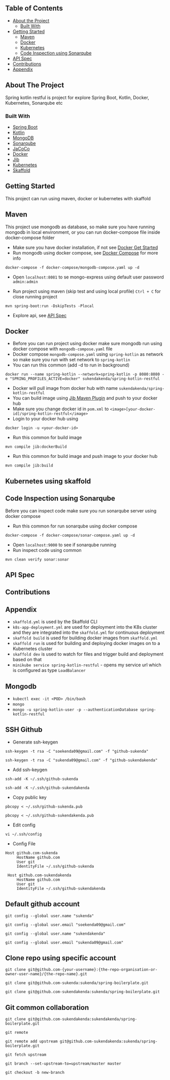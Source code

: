 ## Table of Contents

* [About the Project](#about-the-project)
  * [Built With](#built-with)
* [Getting Started](#getting-started)
  * [Maven](#maven)
  * [Docker](#docker)
  * [Kubernetes](#kubernetes-using-skaffold)
  * [Code Inspection using Sonarqube](#code-inspection-using-sonarqube)
* [API Spec](#api-spec)
* [Contributions](#contributions)
* [Appendix](#appendix)

<!-- ABOUT THE PROJECT -->
## About The Project
Spring kotlin restful is project for explore Spring Boot, Kotlin, Docker, Kubernetes, Sonarqube etc

### Built With
* [Spring Boot](https://start.spring.io/)
* [Kotlin](https://kotlinlang.org/)
* [MongoDB](https://www.mongodb.com/)
* [Sonarqube](https://www.sonarqube.org/)
* [JaCoCo](https://www.jacoco.org/)
* [Docker](https://www.docker.com/)
* [Jib](https://github.com/GoogleContainerTools/jib/tree/master/jib-maven-plugin)
* [Kubernetes](https://kubernetes.io/)
* [Skaffold](https://skaffold.dev/docs/install/)

<!-- GETTING STARTED -->
## Getting Started
This project can run using maven, docker or kubernetes with skaffold

## Maven
This project use mongodb as database, so make sure you have running mongodb in local environment, or you can run docker-compose file inside docker-compose folder
* Make sure you have docker installation, if not see [Docker Get Started](https://www.docker.com/get-started)
* Run mongodb using docker compose, see [Docker Compose](https://docs.docker.com/compose/) for more info

```
docker-compose -f docker-compose/mongodb-compose.yaml up -d
```

* Open `localhost:8081` to se mongo-express using default user password `admin:admin`

* Run project using maven (skip test and using local profile) `Ctrl + C` for close running project

```
mvn spring-boot:run -DskipTests -Plocal
```
* Explore api, see [API Spec](#api-spec)

## Docker
* Before you can run project using docker make sure mongodb run using docker compose with `mongodb-compose.yaml` file
* Docker compose `mongodb-compose.yaml` using `spring-kotlin` as network so make sure you run with set network to `spring-kotlin`
* You can run this common (add -d to run in background)

```
docker run --name spring-kotlin --network=spring-kotlin -p 8080:8080 -e "SPRING_PROFILES_ACTIVE=docker" sukendakenda/spring-kotlin-restful
```
* Docker will pull image from docker hub with name `sukendakenda/spring-kotlin-restful`
* You can build image using [Jib Maven Plugin](https://github.com/GoogleContainerTools/jib/tree/master/jib-maven-plugin) and push to your docker hub
* Make sure you change docker id in `pom.xml` to `<image>[your-docker-id]/spring-kotlin-restful</image>` 
* Login to your docker hub using
```
docker login -u <your-docker-id>
```
* Run this common for build image
```
mvn compile jib:dockerBuild
```
* Run this common for build image and push image to your docker hub
```
mvn compile jib:build
```

## Kubernetes using skaffold

## Code Inspection using Sonarqube
Before you can inspect code make sure you run sonarqube server using docker compose
* Run this common for run sonarqube using docker compose
```
docker-compose -f docker-compose/sonar-compose.yaml up -d
```
* Open `localhost:9000` to see if sonarqube running
* Run inspect code using common
```
mvn clean verify sonar:sonar
```
## API Spec

## Contributions

## Appendix
- `skaffold.yml` is used by the Skaffold CLI
- `k8s-app-deployment.yml` are used for deployment into the K8s cluster and they are integrated into the `skaffold.yml` for continuous deployment
- `skaffold build` is used for building docker images from `skaffold.yml`
- `skaffold run` is used for building and deploying docker images on to a Kubernetes cluster
- `skaffold dev` is used to watch for files and trigger build and deployment based on that
- `minikube service spring-kotlin-restful` - opens my service url which is configured as type `LoadBalancer`

## Mongodb
- `kubectl exec -it <POD> /bin/bash`
- `mongo`
- `mongo -u spring-kotlin-user -p --authenticationDatabase spring-kotlin-restful`

## SSH Github
* Generate ssh-keygen
```
ssh-keygen -t rsa -C "soekenda09@gmail.com" -f "github-sukenda"
```
```
ssh-keygen -t rsa -C "sukenda09@gmail.com" -f "github-sukendakenda"
```
* Add ssh-keygen
```
ssh-add -K ~/.ssh/github-sukenda
```
```
ssh-add -K ~/.ssh/github-sukendakenda
```

* Copy public key
```
pbcopy < ~/.ssh/github-sukenda.pub
```
```
pbcopy < ~/.ssh/github-sukendakenda.pub
```

* Edit config
```
vi ~/.ssh/config
```

* Config File
```
Host github.com-sukenda
     HostName github.com
     User git
     IdentityFile ~/.ssh/github-sukenda
     
 Host github.com-sukendakenda
     HostName github.com
     User git
     IdentityFile ~/.ssh/github-sukendakenda
```

## Default github account
```
git config --global user.name "sukenda"
```
```
git config --global user.email "soekenda09@gmail.com"
```

```
git config --global user.name "sukendakenda"
```
```
git config --global user.email "sukenda09@gmail.com"
```
## Clone repo using specific account
```
git clone git@github.com-{your-username}:{the-repo-organisation-or-owner-user-name}/{the-repo-name}.git
```
```
git clone git@github.com-sukenda:sukenda/spring-boilerplate.git
```
```
git clone git@github.com-sukendakenda:sukenda/spring-boilerplate.git
```

## Git common collaboration
```
git clone git@github.com-sukendakenda:sukendakenda/spring-boilerplate.git
```
```
git remote
```
```
git remote add upstream git@github.com-sukendakenda:sukenda/spring-boilerplate.git
```
```
git fetch upstream
```
```
git branch --set-upstream-to=upstream/master master
```
```
git checkout -b new-branch
```
